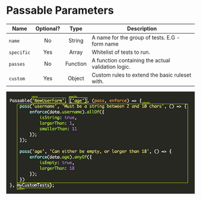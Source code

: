 # Passable Parameters

| Name       | Optional? | Type     | Description                                                               |
|------------|:---------:|:--------:|---------------------------------------------------------------------------|
| `name`     | No        | String   | A name for the group of tests. E.G - form name                            |
| `specific` | Yes       | Array    | Whitelist of tests to run.                 |
| `passes`   | No        | Function | A function containing the actual validation logic.                        |
| `custom`   | Yes       | Object   | Custom rules to extend the basic ruleset with. |

![api](../assets/img/passable-api.jpg)
